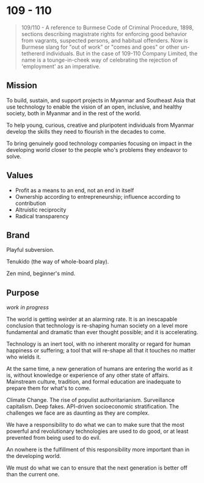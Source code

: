 # 109 - 110
>109/110 - A reference to Burmese Code of Criminal Procedure, 1898, sections describing magistrate rights for enforcing good behavior from vagrants, suspected persons, and habitual offenders. Now is Burmese slang for "out of work" or "comes and goes" or other un-tethererd individuals. But in the case of 109-110 Company Limited, the name is a tounge-in-cheek way of celebrating the rejection of 'employment' as an imperative. 

## Mission

To build, sustain, and support projects in Myanmar and Southeast Asia that use technology to enable the vision of an open, inclusive, and healthy society, both in Myanmar and in the rest of the world.

To help young, curious, creative and pluripotent individuals from Myanmar develop the skills they need to flourish in the decades to come.

To bring genuinely good technology companies focusing on impact in the developing world closer to the people who's problems they endeavor to solve.

## Values

* Profit as a means to an end, not an end in itself
* Ownership according to entrepreneurship; influence according to contribution
* Altruistic reciprocity
* Radical transparency

## Brand

Playful subversion.

Tenukido (the way of whole-board play).

Zen mind, beginner's mind.

## Purpose

*work in progress*

The world is getting weirder at an alarming rate. It is an inescapable conclusion that technology is re-shaping human society on a level more fundamental and dramatic than ever thought possible; and it is accelerating.

Technology is an inert tool, with no inherent morality or regard for human happiness or suffering; a tool that will re-shape all that it touches no matter who wields it.

At the same time, a new generation of humans are entering the world as it is, without knowledge or experience of any other state of affairs. Mainstream culture, tradition, and formal education are inadequate to prepare them for what's to come.

Climate Change. The rise of populist authoritarianism. Surveillance capitalism. Deep fakes. API-driven socioeconomic stratification. The challenges we face are as daunting as they are complex.

We have a responsibility to do what we can to make sure that the most powerful and revolutionary technologies are used to do good, or at least prevented from being used to do evil.

An nowhere is the fulfillment of this responsibility more important than in the developing world.

We must do what we can to ensure that the next generation is better off than the current one.
